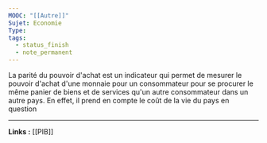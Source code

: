 ```yaml
---
MOOC: "[[Autre]]"
Sujet: Economie
Type: 
tags:
  - status_finish
  - note_permanent
---
```

La parité du pouvoir d'achat est un indicateur qui permet de mesurer le pouvoir d'achat d'une monnaie pour un consommateur pour se procurer le même panier de biens et de services qu'un autre consommateur dans un autre pays. En effet, il prend en compte le coût de la vie du pays en question

---
**Links :**
[[PIB]]